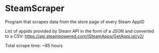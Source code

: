 # SteamScraper
Program that scrapes data from the store page of every Steam AppID

List of appids provided by Steam API in the form of a JSON and converted to a CSV:
https://api.steampowered.com/ISteamApps/GetAppList/v2/

Total scrape time: ~85 hours
